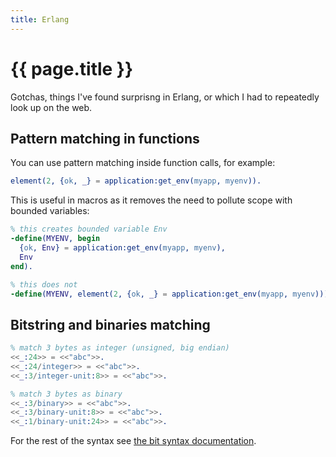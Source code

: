 ```yaml
---
title: Erlang
---
```


# {{ page.title }}

Gotchas, things I've found surprisng in Erlang, or which I had to repeatedly look up on
the web.

## Pattern matching in functions

You can use pattern matching inside function calls, for example:
```erlang
element(2, {ok, _} = application:get_env(myapp, myenv)).
```

This is useful in macros as it removes the need to pollute scope with bounded
variables:
```erlang
% this creates bounded variable Env
-define(MYENV, begin
  {ok, Env} = application:get_env(myapp, myenv),
  Env
end).

% this does not
-define(MYENV, element(2, {ok, _} = application:get_env(myapp, myenv))).
```

## Bitstring and binaries matching

```erlang
% match 3 bytes as integer (unsigned, big endian)
<<_:24>> = <<"abc">>.
<<_:24/integer>> = <<"abc">>.
<<_:3/integer-unit:8>> = <<"abc">>.

% match 3 bytes as binary
<<_:3/binary>> = <<"abc">>.
<<_:3/binary-unit:8>> = <<"abc">>.
<<_:1/binary-unit:24>> = <<"abc">>.
```

For the rest of the syntax see [the bit syntax
documentation](http://erlang.org/doc/programming_examples/bit_syntax.html).

